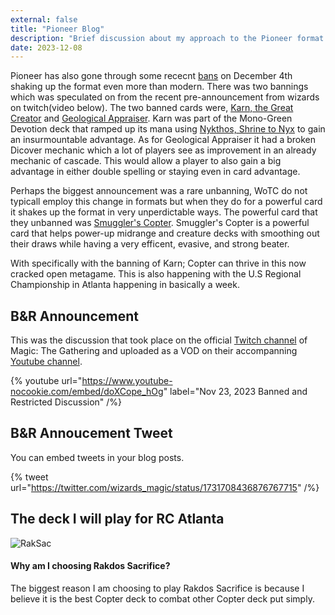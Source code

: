 ```yaml
---
external: false
title: "Pioneer Blog"
description: "Brief discussion about my approach to the Pioneer format."
date: 2023-12-08
---
```


Pioneer has also gone through some rececnt [bans](https://magic.wizards.com/en/news/announcements/december-4-2023-banned-and-restricted-announcement) on December 4th shaking up the format even more than modern. There was two bannings which was speculated on from the recent pre-announcement from wizards on twitch(video below). The two banned cards were, [Karn, the Great Creator](https://scryfall.com/card/war/1/karn-the-great-creator) and [Geological Appraiser](https://scryfall.com/card/lci/150/geological-appraiser). Karn was part of the Mono-Green Devotion deck that ramped up its mana using [Nykthos, Shrine to Nyx](https://scryfall.com/card/ths/223/nykthos-shrine-to-nyx) to gain an insurmountable advantage. As for Geological Appraiser it had a broken Dicover mechanic which a lot of players see as improvement in an already mechanic of cascade. This would allow a player to also gain a big advantage in either double spelling or staying even in card advantage. 

Perhaps the biggest announcement was a rare unbanning, WoTC do not typicall employ this change in formats but when they do for a powerful card it shakes up the format in very unperdictable ways. The powerful card that they unbanned was [Smuggler's Copter](https://scryfall.com/card/nec/160/smugglers-copter). Smuggler's Copter is a powerful card that helps power-up midrange and creature decks with smoothing out their draws while having a very efficent, evasive, and strong beater.

With specifically with the banning of Karn; Copter can thrive in this now cracked open metagame. This is also happening with the U.S Regional Championship in Atlanta happening in basically a week. 

## B&R Announcement

This was the discussion that took place on the official [Twitch channel](https://www.twitch.tv/magic) of Magic: The Gathering and uploaded as a VOD on their accompanning [Youtube channel](https://www.youtube.com/@mtg).

{% youtube url="https://www.youtube-nocookie.com/embed/doXCope_hOg" label="Nov 23, 2023 Banned and Restricted Discussion" /%}

## B&R Annoucement Tweet

You can embed tweets in your blog posts.

{% tweet url="https://twitter.com/wizards_magic/status/1731708436876767715" /%}

## The deck I will play for RC Atlanta

![RakSac](https://i.imgur.com/OUBEzum.jpg)

#### Why am I choosing Rakdos Sacrifice?

The biggest reason I am choosing to play Rakdos Sacrifice is because I believe it is the best Copter deck to combat other Copter deck put simply. 